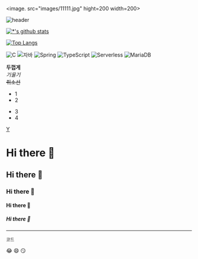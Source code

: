 <image. src="images/11111.jpg" hight=200 width=200>

![header](https://capsule-render.vercel.app/api?text=%20깃허브%20&animation=scaleln)

[![*'s github stats](https://github-readme-stats.vercel.app/api?username=boozesounds)](https://github.com/boozesounds)

[![Top Langs](https://github-readme-stats.vercel.app/api/top-langs/?username=boozesounds)](https://github.com/boozesounds/github-readme-stats)

![C](https://img.shields.io/badge/-C-123456?style=flat-square&logo=C&logoColor=black)
![자바](https://img.shields.io/badge/-자바-007396?style=flat&logo=Java&logoColor=ffffff)
![Spring](https://img.shields.io/badge/-Spring-6DB33F?style=for-the-badge&logo=Spring&logoColor=white)
![TypeScript](https://img.shields.io/badge/-TypeScript-3178C6?style=flat-square&logo=TypeScript&logoColor=white)
![Serverless](https://img.shields.io/badge/-Serverless-FD5750?style=flat-square&logo=Serverless&logoColor=magenta)
![MariaDB](https://img.shields.io/badge/-MariaDB-1F305F?style=flat-square&logo=mariadb&logoColor=white)

**두껍게** <br>
*기울기* <br>
~~취소선~~ <br>
- 1
- 2
* 3
* 4


[Y](https://youtube.com/c/boozesounds) <br>

# Hi there 👋
## Hi there 👋
### Hi there 👋
#### Hi there 👋
##### Hi there 👋
---


```
코드
```

:joy:
:smile:
:smirk:
